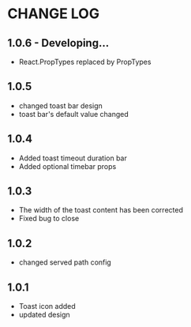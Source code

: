 # CHANGE LOG

## 1.0.6 - Developing...
* React.PropTypes replaced by PropTypes

## 1.0.5
* changed toast bar design
* toast bar's default value changed

## 1.0.4
* Added toast timeout duration bar
* Added optional timebar props


## 1.0.3
* The width of the toast content has been corrected
* Fixed bug to close

## 1.0.2
* changed served path config

## 1.0.1
* Toast icon added
* updated design
